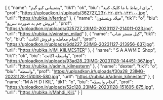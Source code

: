 [
  {
    "name": "پشتیبانی کیو گیم",
    "tik1": "ok",
    "biu": "برای ارتباط با ما کلیک کنید",
    "prof": "https://uploadkon.ir/uploads/362727_23۲۰۲۲۰۵۲۹-۱۴۳۱۰۰.jpg",
    "urll": "https://rubika.ir/ferrino"
  },
  {
    "name": "میلاد وینستون",
    "tik1": "o",
    "biu": "فروش جم به صورت سریع",
    "prof": "https://uploadkon.ir/uploads/025727_23IMG-20231127-214011-023.jpg",
    "urll": "https://rubika.ir/winston_milad"
  },
  {
    "name": "کیل مستر شاپ",
    "tik1": "o",
    "biu": "انجام معامله و فروش اکانت",
    "prof": "https://uploadkon.ir/uploads/6dd227_23IMG-20231127-213956-637.jpg",
    "urll": "https://rubika.ir/lM_KIILMESTER"
  },
  {
    "name": "ＳＡＡＷＭＩ Shop",
    "tik1": "ok",
    "biu": "واسطه اکانت",
    "prof": "https://uploadkon.ir/uploads/93ad28_23IMG-20231128-144451-367.jpg",
    "urll": "https://rubika.ir/admin_kilmesterm"
  },
  {
    "name": "dexter",
    "tik1": "o",
    "biu": "واسطه",
    "prof": "https://uploadkon.ir/uploads/f30a28_23IMG-20231128-151038-580.jpg",
    "urll": "https://rubika.ir/admin_kilmester1"
  },
  {
    "name": "M A H D I KIL",
    "tik1": "o",
    "biu": "انجام واسطه",
    "prof": "https://uploadkon.ir/uploads/52c128_23IMG-20231128-151605-875.jpg",
    "urll": "https://rubika.ir/Mahdi_KiiL"
  }
]